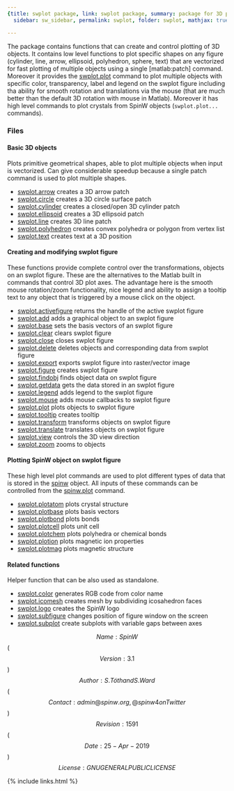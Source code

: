 ```yaml
---
{title: swplot package, link: swplot package, summary: package for 3D plotting, keywords: sample,
  sidebar: sw_sidebar, permalink: swplot, folder: swplot, mathjax: true}

---
```

 
The package contains functions that can create and control plotting of 3D
objects. It contains low level functions to plot specific shapes on any
figure (cylinder, line, arrow, ellipsoid, polyhedron, sphere, text) that
are vectorized for fast plotting of multiple objects using a single
[matlab:patch] command. Moreover it provides the [swplot.plot](swplot_plot) command to
plot multiple objects with specific color, transparency, label and legend
on the swplot figure including tha ability for smooth rotation and
translations via the mouse (that are much better than the default 3D
rotation with mouse in Matlab). Moreover it has high level commands to
plot crystals from SpinW objects (`swplot.plot...` commands).
 
### Files
 
#### Basic 3D objects
 
Plots primitive geometrical shapes, able to plot multiple objects when
input is vectorized. Can give considerable speedup because a single patch
command is used to plot multiple shapes.
 
* [swplot.arrow](swplot_arrow) creates a 3D arrow patch
* [swplot.circle](swplot_circle) creates a 3D circle surface patch
* [swplot.cylinder](swplot_cylinder) creates a closed/open 3D cylinder patch
* [swplot.ellipsoid](swplot_ellipsoid) creates a 3D ellipsoid patch
* [swplot.line](swplot_line) creates 3D line patch
* [swplot.polyhedron](swplot_polyhedron) creates convex polyhedra or polygon from vertex list
* [swplot.text](swplot_text) creates text at a 3D position
 
#### Creating and modifying swplot figure
 
These functions provide complete control over the transformations,
objects on an swplot figure. These are the alternatives to the Matlab
built in commands that control 3D plot axes. The advantage here is the
smooth mouse rotation/zoom functionality, nice legend and ability to
assign a tooltip text to any object that is triggered by a mouse click on
the object.
 
* [swplot.activefigure](swplot_activefigure) returns the handle of the active swplot figure
* [swplot.add](swplot_add) adds a graphical object to an swplot figure
* [swplot.base](swplot_base) sets the basis vectors of an swplot figure
* [swplot.clear](swplot_clear) clears swplot figure
* [swplot.close](swplot_close) closes swplot figure
* [swplot.delete](swplot_delete) deletes objects and corresponding data from swplot figure
* [swplot.export](swplot_export) exports swplot figure into raster/vector image
* [swplot.figure](swplot_figure) creates swplot figure
* [swplot.findobj](swplot_findobj) finds object data on swplot figure
* [swplot.getdata](swplot_getdata) gets the data stored in an swplot figure
* [swplot.legend](swplot_legend) adds legend to the swplot figure
* [swplot.mouse](swplot_mouse) adds mouse callbacks to swplot figure
* [swplot.plot](swplot_plot) plots objects to swplot figure
* [swplot.tooltip](swplot_tooltip) creates tooltip
* [swplot.transform](swplot_transform) transforms objects on swplot figure
* [swplot.translate](swplot_translate) translates objects on swplot figure
* [swplot.view](swplot_view) controls the 3D view direction
* [swplot.zoom](swplot_zoom) zooms to objects
 
#### Plotting SpinW object on swplot figure
 
These high level plot commands are used to plot different types of data
that is stored in the [spinw](spinw) object. All inputs of these commands can be
controlled from the [spinw.plot](spinw_plot) command.
 
* [swplot.plotatom](swplot_plotatom) plots crystal structure
* [swplot.plotbase](swplot_plotbase) plots basis vectors
* [swplot.plotbond](swplot_plotbond) plots bonds
* [swplot.plotcell](swplot_plotcell) plots unit cell
* [swplot.plotchem](swplot_plotchem) plots polyhedra or chemical bonds
* [swplot.plotion](swplot_plotion) plots magnetic ion properties
* [swplot.plotmag](swplot_plotmag) plots magnetic structure
 
#### Related functions
 
Helper function that can be also used as standalone.
 
* [swplot.color](swplot_color) generates RGB code from color name
* [swplot.icomesh](swplot_icomesh) creates mesh by subdividing icosahedron faces
* [swplot.logo](swplot_logo) creates the SpinW logo
* [swplot.subfigure](swplot_subfigure) changes position of figure window on the screen
* [swplot.subplot](swplot_subplot) create subplots with variable gaps between axes
 
$$Name: SpinW$$ ($$Version: 3.1$$)
$$Author: S. Tóth and S. Ward$$ ($$Contact: admin@spinw.org, @spinw4 on Twitter$$)
$$Revision: 1591$$ ($$Date: 25-Apr-2019$$)
$$License: GNU GENERAL PUBLIC LICENSE$$

{% include links.html %}
